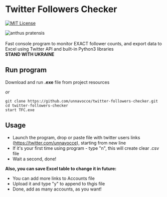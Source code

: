 # Twitter Followers Checker
[![MIT License](https://img.shields.io/badge/License-MIT-green.svg)](https://choosealicense.com/licenses/mit/)

![anthus pratensis](https://quiz.natureid.no/bird/db_media/eBook/12ceccda64927752ddf694d8e43b4ce3ced19612.jpg) </br> </br>
Fast console program to monitor EXACT follower counts, and export data to Excel using
Twitter API and built-in Python3 libraries </br>
**STAND WITH UKRAINE**

## Run program

Download and run **.exe** file from project resources

_or_

```
git clone https://github.com/unnavocce/twitter-followers-checker.git
cd twitter-followers-checker
start TFC.exe
```
## Usage
- Launch the program, drop or paste file with twitter users links (https://twitter.com/unnavocce), starting from new line
- If it's your first time using program - type "n", this will create clear .csv file
- Wait a second, done!

**Also, you can save Excel table to change it in future:** <br />

- You can add more links to Accounts file
- Upload it and type "y" to append to thgis file
- Done, add as many accounts, as you want!
